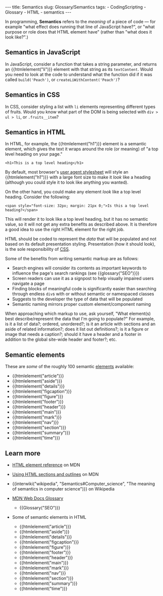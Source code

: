--- title: Semantics slug: Glossary/Semantics tags: - CodingScripting - Glossary - HTML - semantics ---

<span class="seoSummary">In programming, **Semantics** refers to the *meaning* of a piece of code — for example "what effect does running that line of JavaScript have?", or "what purpose or role does that HTML element have" (rather than "what does it look like?".)</span>

Semantics in JavaScript
-----------------------

In JavaScript, consider a function that takes a string parameter, and returns an {{htmlelement("li")}} element with that string as its `textContent`. Would you need to look at the code to understand what the function did if it was called `build('Peach')`, or `createLiWithContent('Peach')`?

Semantics in CSS
----------------

In CSS, consider styling a list with `li` elements representing different types of fruits. Would you know what part of the DOM is being selected with `div > ul > li`, or `.fruits__item`?

Semantics in HTML
-----------------

In HTML, for example, the {{htmlelement("h1")}} element is a semantic element, which gives the text it wraps around the role (or meaning) of "a top level heading on your page."

    <h1>This is a top level heading</h1>

By default, most browser's [user agent stylesheet](/en-US/docs/Web/CSS/Cascade#user-agent_stylesheets) will style an {{htmlelement("h1")}} with a large font size to make it *look* like a heading (although you could style it to look like anything you wanted).

On the other hand, you could make any element *look* like a top level heading. Consider the following:

    <span style="font-size: 32px; margin: 21px 0;">Is this a top level heading?</span>

This will render it to look like a top level heading, but it has no semantic value, so it will not get any extra benefits as described above. It is therefore a good idea to use the right HTML element for the right job.

HTML should be coded to represent the *data* that will be populated and not based on its default presentation styling. Presentation (how it should look), is the sole responsibility of [CSS](/en-US/docs/Web/CSS).

Some of the benefits from writing semantic markup are as follows:

-   Search engines will consider its contents as important keywords to influence the page's search rankings (see {{glossary("SEO")}})
-   Screen readers can use it as a signpost to help visually impaired users navigate a page
-   Finding blocks of meaningful code is significantly easier than searching through endless `div`s with or without semantic or namespaced classes
-   Suggests to the developer the type of data that will be populated
-   Semantic naming mirrors proper custom element/component naming

When approaching which markup to use, ask yourself, "What element(s) best describe/represent the data that I'm going to populate?" For example, is it a list of data?; ordered, unordered?; is it an article with sections and an aside of related information?; does it list out definitions?; is it a figure or image that needs a caption?; should it have a header and a footer in addition to the global site-wide header and footer?; etc.

Semantic elements
-----------------

These are *some* of the roughly 100 semantic [elements](/en-US/docs/Web/HTML/Element) available:

-   {{htmlelement("article")}}
-   {{htmlelement("aside")}}
-   {{htmlelement("details")}}
-   {{htmlelement("figcaption")}}
-   {{htmlelement("figure")}}
-   {{htmlelement("footer")}}
-   {{htmlelement("header")}}
-   {{htmlelement("main")}}
-   {{htmlelement("mark")}}
-   {{htmlelement("nav")}}
-   {{htmlelement("section")}}
-   {{htmlelement("summary")}}
-   {{htmlelement("time")}}

Learn more
----------

-   [HTML element reference](/en-US/docs/Web/HTML/Element#inline_text_semantics) on MDN
-   [Using HTML sections and outlines](/en-US/docs/Web/HTML/Element/Heading_Elements#problems_solved_by_html5) on MDN
-   {{interwiki("wikipedia", "Semantics\#Computer\_science", "The meaning of semantics in computer science")}} on Wikipedia

-   [MDN Web Docs Glossary](/en-US/docs/Glossary)
    -   {{Glossary("SEO")}}
-   Some of semantic elements in HTML
    -   {{htmlelement("article")}}
    -   {{htmlelement("aside")}}
    -   {{htmlelement("details")}}
    -   {{htmlelement("figcaption")}}
    -   {{htmlelement("figure")}}
    -   {{htmlelement("footer")}}
    -   {{htmlelement("header")}}
    -   {{htmlelement("main")}}
    -   {{htmlelement("mark")}}
    -   {{htmlelement("nav")}}
    -   {{htmlelement("section")}}
    -   {{htmlelement("summary")}}
    -   {{htmlelement("time")}}
